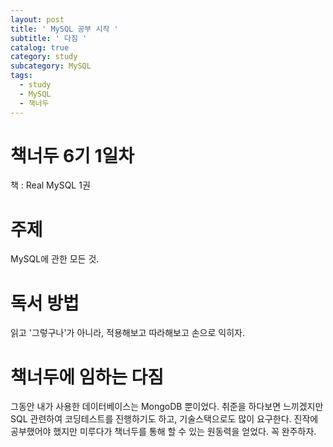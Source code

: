 ```yaml
---
layout: post
title: ' MySQL 공부 시작 '
subtitle: ' 다짐 '
catalog: true
category: study
subcategory: MySQL
tags:
  - study
  - MySQL
  - 책너두
---
```


# 책너두 6기 1일차

책 : Real MySQL 1권

# 주제

MySQL에 관한 모든 것.

# 독서 방법

읽고 '그렇구나'가 아니라, 적용해보고 따라해보고 손으로 익히자.

# 책너두에 임하는 다짐

그동안 내가 사용한 데이터베이스는 MongoDB 뿐이었다. 취준을 하다보면 느끼겠지만 SQL 관련하여 코딩테스트를 진행하기도 하고, 기술스택으로도 많이 요구한다. 진작에 공부했어야 했지만 미루다가 책너두를 통해 할 수 있는 원동력을 얻었다. 꼭 완주하자.
